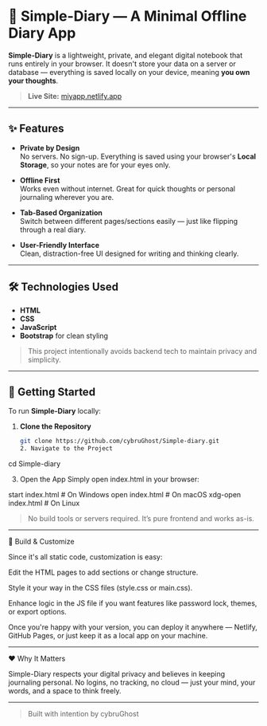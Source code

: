 # 📝 Simple-Diary — A Minimal Offline Diary App

**Simple-Diary** is a lightweight, private, and elegant digital notebook that runs entirely in your browser. It doesn't store your data on a server or database — everything is saved locally on your device, meaning **you own your thoughts**.

> **Live Site:** [miyapp.netlify.app](https://miyapp.netlify.app)

---

## ✨ Features

- **Private by Design**  
  No servers. No sign-up. Everything is saved using your browser's **Local Storage**, so your notes are for your eyes only.

- **Offline First**  
  Works even without internet. Great for quick thoughts or personal journaling wherever you are.

- **Tab-Based Organization**  
  Switch between different pages/sections easily — just like flipping through a real diary.

- **User-Friendly Interface**  
  Clean, distraction-free UI designed for writing and thinking clearly.

---

## 🛠️ Technologies Used

- **HTML**
- **CSS**
- **JavaScript**
- **Bootstrap** for clean styling

> This project intentionally avoids backend tech to maintain privacy and simplicity.

---

## 🚀 Getting Started

To run **Simple-Diary** locally:

1. **Clone the Repository**
   ```bash
   git clone https://github.com/cybruGhost/Simple-diary.git
   2. Navigate to the Project

cd Simple-diary


3. Open the App
Simply open index.html in your browser:

start index.html     # On Windows
open index.html      # On macOS
xdg-open index.html  # On Linux



> No build tools or servers required. It’s pure frontend and works as-is.




---

🧩 Build & Customize

Since it's all static code, customization is easy:

Edit the HTML pages to add sections or change structure.

Style it your way in the CSS files (style.css or main.css).

Enhance logic in the JS file if you want features like password lock, themes, or export options.


Once you're happy with your version, you can deploy it anywhere — Netlify, GitHub Pages, or just keep it as a local app on your machine.


---

❤️ Why It Matters

Simple-Diary respects your digital privacy and believes in keeping journaling personal.
No logins, no tracking, no cloud — just your mind, your words, and a space to think freely.


---

> Built with intention by cybruGhost

